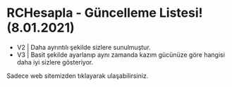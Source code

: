 # RCHesapla - Güncelleme Listesi! (8.01.2021)

- V2 | Daha ayrıntılı şekilde sizlere sunulmuştur.
- V3 | Basit şekilde ayarlanıp aynı zamanda kazım gücünüze göre hangisi daha iyi sizlere gösteriyor.

Sadece web sitemizden tıklayarak ulaşabilirsiniz.

